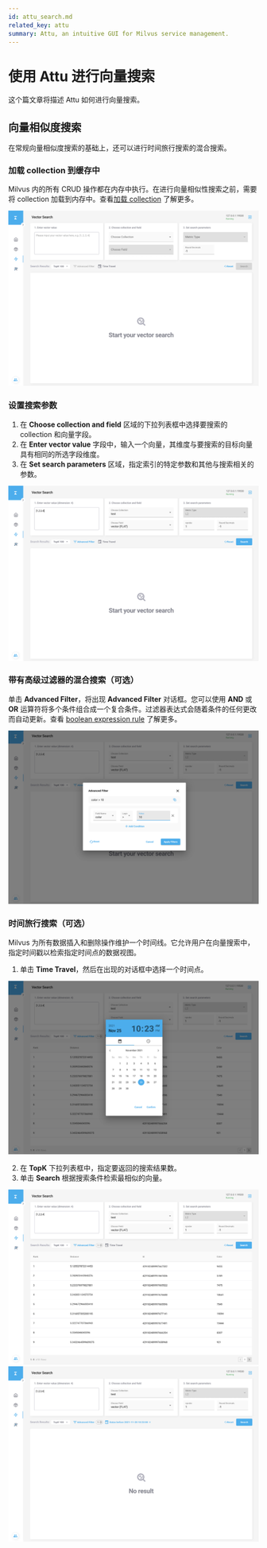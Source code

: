 ```yaml
---
id: attu_search.md
related_key: attu
summary: Attu, an intuitive GUI for Milvus service management.
---
```


# 使用 Attu 进行向量搜索

这个篇文章将描述 Attu 如何进行向量搜索。

## 向量相似度搜索

在常规向量相似度搜索的基础上，还可以进行时间旅行搜索的混合搜索。

### 加载 collection 到缓存中

Milvus 内的所有 CRUD 操作都在内存中执行。在进行向量相似性搜索之前，需要将 collection 加载到内存中。查看[加载 collection](attu_collection.md#Load-a-collection) 了解更多。

![Search Data](../../../../assets/attu/insight_search1.png)

### 设置搜索参数

1. 在 **Choose collection and field** 区域的下拉列表框中选择要搜索的 collection 和向量字段。
2. 在 **Enter vector value** 字段中，输入一个向量，其维度与要搜索的目标向量具有相同的所选字段维度。
3. 在 **Set search parameters** 区域，指定索引的特定参数和其他与搜索相关的参数。

![Search Data](../../../../assets/attu/insight_search2.png)

### 带有高级过滤器的混合搜索（可选）

单击 **Advanced Filter**，将出现 **Advanced Filter** 对话框。您可以使用 **AND** 或 **OR** 运算符将多个条件组合成一个复合条件。过滤器表达式会随着条件的任何更改而自动更新。查看 [boolean expression rule](boolean.md) 了解更多。

![Search Data](../../../../assets/attu/insight_search3.png)

### 时间旅行搜索（可选）

Milvus 为所有数据插入和删除操作维护一个时间线。它允许用户在向量搜索中，指定时间戳以检索指定时间点的数据视图。

1. 单击 **Time Travel**，然后在出现的对话框中选择一个时间点。

![Search Data](../../../../assets/attu/insight_search4.png)

2. 在 **TopK** 下拉列表框中，指定要返回的搜索结果数。
3. 单击 **Search** 根据搜索条件检索最相似的向量。

![Search Data](../../../../assets/attu/insight_search5.png)
![Search Data](../../../../assets/attu/insight_search6.png)
